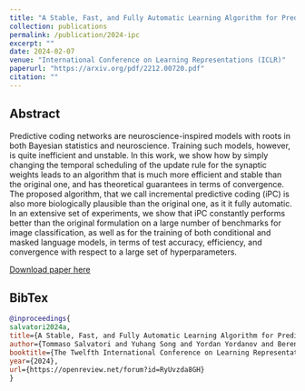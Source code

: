 ```yaml
---
title: "A Stable, Fast, and Fully Automatic Learning Algorithm for Predictive Coding Networks"
collection: publications
permalink: /publication/2024-ipc
excerpt: ""
date: 2024-02-07
venue: "International Conference on Learning Representations (ICLR)"
paperurl: "https://arxiv.org/pdf/2212.00720.pdf"
citation: ""
---
```


## Abstract

Predictive coding networks are neuroscience-inspired models with roots in both Bayesian statistics and neuroscience. Training such models, however, is quite inefficient and unstable. In this work, we show how by simply changing the temporal scheduling of the update rule for the synaptic weights leads to an algorithm that is much more efficient and stable than the original one, and has theoretical guarantees in terms of convergence. The proposed algorithm, that we call incremental predictive coding (iPC) is also more biologically plausible than the original one, as it it fully automatic. In an extensive set of experiments, we show that iPC constantly performs better than the original formulation on a large number of benchmarks for image classification, as well as for the training of both conditional and masked language models, in terms of test accuracy, efficiency, and convergence with respect to a large set of hyperparameters.

[Download paper here](https://arxiv.org/abs/2212.00720)

## BibTex

```bibtex
@inproceedings{
salvatori2024a,
title={A Stable, Fast, and Fully Automatic Learning Algorithm for Predictive Coding Networks},
author={Tommaso Salvatori and Yuhang Song and Yordan Yordanov and Beren Millidge and Lei Sha and Cornelius Emde and Zhenghua Xu and Rafal Bogacz and Thomas Lukasiewicz},
booktitle={The Twelfth International Conference on Learning Representations (ICLR)},
year={2024},
url={https://openreview.net/forum?id=RyUvzda8GH}
}
```
